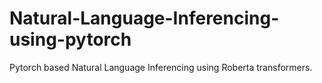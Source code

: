 # Natural-Language-Inferencing-using-pytorch
Pytorch based Natural Language Inferencing using Roberta transformers.
